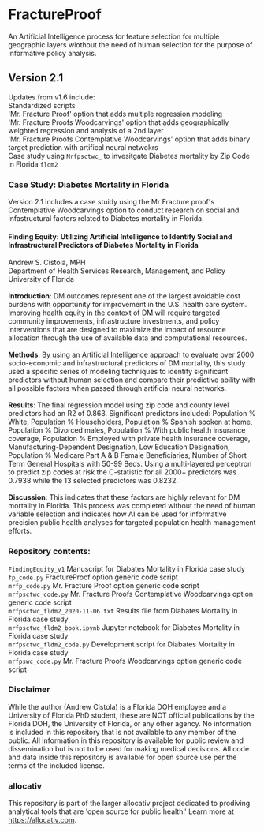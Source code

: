 # FractureProof
An Artificial Intelligence process for feature selection for multiple geographic layers wiothout the need of human selection for the purpose of informative policy analysis.

## Version 2.1
Updates from v1.6 include:
<br>Standardized scripts
<br>'Mr. Fracture Proof' option that adds multiple regression modeling
<br>'Mr. Fracture Proofs Woodcarvings' option that adds geographically weighted regression and analysis of a 2nd layer
<br>'Mr. Fracture Proofs Contemplative Woodcarvings' option that adds binary target prediction with artifical neural netwokrs
<br> Case study using `Mrfpsctwc_` to invesitgate Diabetes mortality by Zip Code in Florida `fldm2`

### Case Study: Diabetes Mortality in Florida
Version 2.1 includes a case stuidy using the Mr Fracture proof's Contemplative Woodcarvings option to conduct research on social and infastructural factors related to Diabetes mortality in Florida.

#### Finding Equity: Utilizing Artificial Intelligence to Identify Social and Infrastructural Predictors of Diabetes Mortality in Florida
Andrew S. Cistola, MPH<br>
Department of Health Services Research, Management, and Policy<br>
University of Florida
<br><br>
**Introduction**: DM outcomes represent one of the largest avoidable cost burdens with opportunity for improvement in the U.S. health care system. Improving health equity in the context of DM will require targeted community improvements, infrastructure investments, and policy interventions that are designed to maximize the impact of resource allocation through the use of available data and computational resources.
<br><br>
**Methods**: By using an Artificial Intelligence approach to evaluate over 2000 socio-economic and infrastructural predictors of DM mortality, this study used a specific series of modeling techniques to identify significant predictors without human selection and compare their predictive ability with all possible factors when passed through artificial neural networks.
<br><br>
**Results**: The final regression model using zip code and county level predictors had an R2 of 0.863. Significant predictors included: Population % White, Population % Householders, Population % Spanish spoken at home, Population % Divorced males, Population % With public health insurance coverage, Population % Employed with private health insurance coverage, Manufacturing-Dependent Designation, Low Education Designation, Population % Medicare Part A & B Female Beneficiaries, Number of Short Term General Hospitals with 50-99 Beds. Using a multi-layered perceptron to predict zip codes at risk the C-statistic for all 2000+ predictors was 0.7938 while the 13 selected predictors was 0.8232.
<br><br>
**Discussion**: This indicates that these factors are highly relevant for DM mortality in Florida. This process was completed without the need of human variable selection and indicates how AI can be used for informative precision public health analyses for targeted population health management efforts.

### Repository contents:
`FindingEquity_v1` Manuscript for Diabates Mortality in Florida case study<br>
`fp_code.py` FractureProof option generic code script<br>
`mrfp_code.py` Mr. Fracture Proof option generic code script<br>
`mrfpsctwc_code.py` Mr. Fracture Proofs Contemplative Woodcarvings option generic code script<br>
`mrfpsctwc_fldm2_2020-11-06.txt` Results file from Diabates Mortality in Florida case study<br>
`mrfpsctwc_fldm2_book.ipynb` Jupyter notebook for Diabetes Mortality in Florida case study<br>
`mrfpsctwc_fldm2_code.py` Development script for Diabates Mortality in Florida case study<br>
`mrfpswc_code.py` Mr. Fracture Proofs Woodcarvings option generic code script<br>

### Disclaimer
While the author (Andrew Cistola) is a Florida DOH employee and a University of Florida PhD student, these are NOT official publications by the Florida DOH, the University of Florida, or any other agency. 
No information is included in this repository that is not available to any member of the public. 
All information in this repository is available for public review and dissemination but is not to be used for making medical decisions. 
All code and data inside this repository is available for open source use per the terms of the included license. 

### allocativ
This repository is part of the larger allocativ project dedicated to prodiving analytical tools that are 'open source for public health.' Learn more at https://allocativ.com. 
